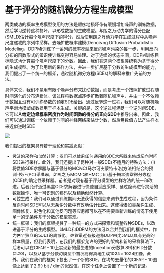 # 基于评分的随机微分方程生成模型

两类成功的概率生成模型使用的方法是顺序地损坏带有缓慢增加噪声的训练数据，然后学习逆转这种损坏，以形成数据的生成模型。与朗之万动力学的得分匹配(SMLD)估计每个噪声尺度下的得分，然后使用朗之万动力学在生成过程中从噪声尺度递减的序列中采样。去噪扩散概率建模(Denoising Diffusion Probabilistic Modeling，DDPM)训练了一系列的概率模型来反向噪声污染的每一步，利用反向分布的函数形式的知识使训练变得容易处理。对于连续的状态空间，DDPM训练目标隐式地计算每个噪声尺度下的分数。因此，我们将这两个模型类统称为基于得分的生成模型。为了启用新的采样方法，并进一步扩展基于分数的生成模型的能力，我们提出了一个统一的框架，通过随机微分方程(SDEs)的解释来推广先前的方法。

具体来说，我们不是用有限个噪声分布来扰动数据，而是考虑一个按照扩散过程随时间演化的分布连续体。该过程将数据点逐步扩散到随机噪声中，并由一个不依赖于数据且没有可训练参数的预定SDE给出。通过反转这一过程，我们可以将随机噪声平滑地模塑成数据用于样本生成。关键的是，这个逆过程满足一个逆时间SDE，它可以从**给定边缘概率密度作为时间函数的得分的正向SDE**中推导出来。因此，我们可以通过训练一个依赖于时间的神经网络来估计分数，然后用数值方法产生样本来近似逆时SDE

![](https://cdn.jsdelivr.net/gh/keshuigu/images@main/imgs/202408160956719.png)

我们提出的框架具有若干理论和实践贡献：

- 灵活的采样和似然计算：我们可以使用任何通用的SDE求解器来集成反向时间SDE进行采样。此外，我们还提出了两种对一般SDEs不适用的特殊方法：(i)将数值SDE求解器与基于得分的MCMC(马尔可夫蒙特卡洛)方法相结合的预测-校正(PC)采样器，如郎之万MCMC和HMC；(ii)基于概率流常微分方程(ODE)的确定性采样器。前者是对现有基于评分模型的抽样方法的统一和改进。后者允许通过黑盒ODE求解器进行快速自适应采样、通过隐码进行灵活的数据操作、唯一可识别的编码以及精确似然计算。
- 可控生成：我们可以通过训练期间无法获得的信息来调节生成过程，因为条件反向时间SDE可以从无条件分数中有效地估计出来。这使得诸如类条件生成、图像修复、彩色化和其他反问题等应用都可以在不需要重新训练的情况下使用单一的无条件基于分数的模型实现。
- 统一框架：我们的框架提供了一种统一的方式来探索和调整各种SDEs，以改进基于评分的生成模型。SMLD和DDPM的方法可以合并到我们的框架中，作为两个独立的SDEs的离散化。尽管最近有报道称DDPM比SMLD具有更高的样本质量，但我们表明，在我们的框架允许的更好的架构和新的采样算法下，后者可以在CIFAR - 10上实现新的最先进的Inception分数(9.89)和FID分数(2.20)，以及从基于分数的模型中首次高保真地生成1024 x 1024图像。此外，我们在我们的框架下提出了一个新的SDE，在均匀去量化的CIFAR - 10图像上达到了2.99 bit / dim的似然值，在这个任务上设置了一个新的记录。